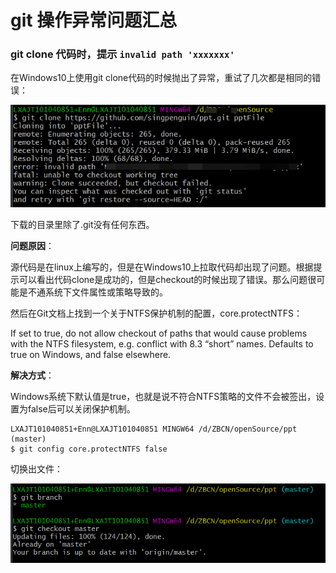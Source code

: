 # git 操作异常问题汇总



### git clone 代码时，提示 `invalid path 'xxxxxxx'`

在Windows10上使用git clone代码的时候抛出了异常，重试了几次都是相同的错误：

![image-20220830094212491](git操作问题汇总/image-20220830094212491.png)

下载的目录里除了.git没有任何东西。

**问题原因**：

源代码是在linux上编写的，但是在Windows10上拉取代码却出现了问题。根据提示可以看出代码clone是成功的，但是checkout的时候出现了错误。那么问题很可能是不通系统下文件属性或策略导致的。

然后在Git文档上找到一个关于NTFS保护机制的配置，core.protectNTFS：

If set to true, do not allow checkout of paths that would cause problems with the NTFS filesystem, e.g. conflict with 8.3 “short” names. Defaults to true on Windows, and false elsewhere.

**解决方式**：

Windows系统下默认值是true，也就是说不符合NTFS策略的文件不会被签出，设置为false后可以关闭保护机制。

```shell
LXAJT101040851+Enn@LXAJT101040851 MINGW64 /d/ZBCN/openSource/ppt (master)
$ git config core.protectNTFS false
```

切换出文件：

![image-20220830094504540](git操作问题汇总/image-20220830094504540.png)

